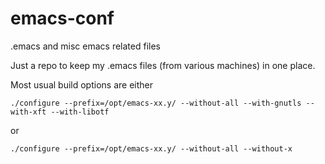 # emacs-conf
.emacs and misc emacs related files

Just a repo to keep my .emacs files (from various machines)
in one place.

Most usual build options are either

```./configure --prefix=/opt/emacs-xx.y/ --without-all --with-gnutls --with-xft --with-libotf```

or

```./configure --prefix=/opt/emacs-xx.y/ --without-all --without-x```
